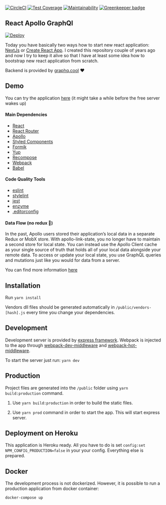 [![CircleCI](https://circleci.com/gh/developer239/react-apollo-graphql.svg?style=svg)](https://circleci.com/gh/developer239/react-apollo-graphql) [![Test Coverage](https://api.codeclimate.com/v1/badges/8b605e0fb1af6dc86063/test_coverage)](https://codeclimate.com/github/developer239/react-apollo-graphql/test_coverage) [![Maintainability](https://api.codeclimate.com/v1/badges/8b605e0fb1af6dc86063/maintainability)](https://codeclimate.com/github/developer239/react-apollo-graphql/maintainability) [![Greenkeeper badge](https://badges.greenkeeper.io/developer239/react-apollo-graphql.svg)](https://greenkeeper.io/)

## React Apollo GraphQl

 [![Deploy](https://www.herokucdn.com/deploy/button.svg)](https://heroku.com/deploy)

 Today you have basically two ways how to start new react application: [NextJs](https://github.com/zeit/next.js/) or [Create React App](https://github.com/facebook/create-react-app). I created this repository couple of years ago and now I try to keep it alive so that I have at least some idea how to bootstrap new react application from scratch.

 Backend is provided by [graphq.cool](https://www.graph.cool) ❤️

## Demo

 You can try the application [here](https://react-apollo-graphql.herokuapp.com) (it might take a while before the free server wakes up)


#### Main Dependencies

 * [React](https://github.com/facebook/react)
 * [React Router](https://github.com/ReactTraining/react-router)
 * [Apollo](https://github.com/apollographql/react-apollo)
 * [Styled Components](https://github.com/styled-components/styled-components)
 * [Formik](https://github.com/jaredpalmer/formik)
 * [Yup](https://github.com/jquense/yup)
 * [Recompose](https://github.com/acdlite/recompose)
 * [Webpack](https://github.com/webpack/webpack)
 * [Babel](https://github.com/babel/babel)

#### Code Quality Tools

 * [eslint](https://github.com/eslint/eslint)
 * [stylelint](https://github.com/stylelint/stylelint)
 * [jest](https://github.com/facebook/jest)
 * [enzyme](https://github.com/airbnb/enzyme)
 * [.editorconfig](http://editorconfig.org/)


#### Data Flow (no redux 🎉)

 In the past, Apollo users stored their application’s local data in a separate Redux or MobX store. With apollo-link-state, you no longer have to maintain a second store for local state. You can instead use the Apollo Client cache as your single source of truth that holds all of your local data alongside your remote data. To access or update your local state, you use GraphQL queries and mutations just like you would for data from a server.

 You can find more information [here](https://www.apollographql.com/docs/link/links/state.html)

## Installation

 Run
 ```yarn install```
 
 Vendors dll files should be generated automatically in `/public/vendors-[hash].js` every time you change your dependencies.

 ## Development

 Development server is provided by [express framework](https://github.com/expressjs/express). Webpack is injected to the app through [webpack-dev-middleware](https://github.com/webpack/webpack-dev-middleware) and [webpack-hot-middleware](https://github.com/glenjamin/webpack-hot-middleware).
 
 To start the server just run: `yarn dev`
 
 ## Production
  
 Project files are generated into the `/public` folder using `yarn build:production` command.
 
 1) Use `yarn build:production` in order to build the static files.
 
 2) Use `yarn prod` command in order to start the app. This will start express server.

 ## Deployment on Heroku
 
 This application is Heroku ready. All you have to do is set `config:set NPM_CONFIG_PRODUCTION=false` in your your config. Everything else is prepared.
 
 ## Docker
 
 The development process is not dockerized. However, it is possible to run a production application from docker container:
 
 ```
 docker-compose up
 ```
